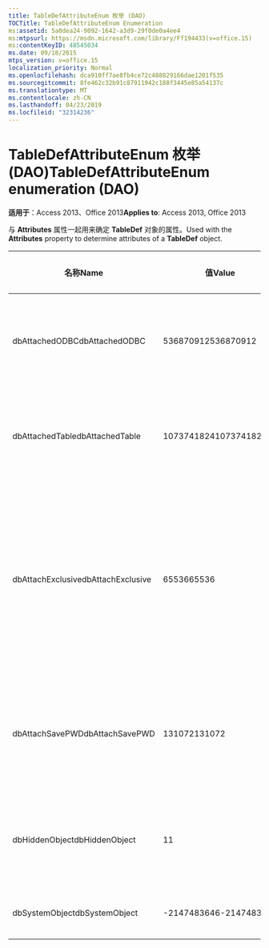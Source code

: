 ```yaml
---
title: TableDefAttributeEnum 枚举 (DAO)
TOCTitle: TableDefAttributeEnum Enumeration
ms:assetid: 5a0dea24-9092-1642-a3d9-29f0de0a4ee4
ms:mtpsurl: https://msdn.microsoft.com/library/Ff194433(v=office.15)
ms:contentKeyID: 48545034
ms.date: 09/18/2015
mtps_version: v=office.15
localization_priority: Normal
ms.openlocfilehash: dca910ff7ae8fb4ce72c488829166dae1201f535
ms.sourcegitcommit: 8fe462c32b91c87911942c188f3445e85a54137c
ms.translationtype: MT
ms.contentlocale: zh-CN
ms.lasthandoff: 04/23/2019
ms.locfileid: "32314236"
---
```

# <a name="tabledefattributeenum-enumeration-dao"></a><span data-ttu-id="3f4d5-102">TableDefAttributeEnum 枚举 (DAO)</span><span class="sxs-lookup"><span data-stu-id="3f4d5-102">TableDefAttributeEnum enumeration (DAO)</span></span>


<span data-ttu-id="3f4d5-103">**适用于**：Access 2013、Office 2013</span><span class="sxs-lookup"><span data-stu-id="3f4d5-103">**Applies to**: Access 2013, Office 2013</span></span>

<span data-ttu-id="3f4d5-104">与 **Attributes** 属性一起用来确定 **TableDef** 对象的属性。</span><span class="sxs-lookup"><span data-stu-id="3f4d5-104">Used with the **Attributes** property to determine attributes of a **TableDef** object.</span></span>

<table>
<colgroup>
<col style="width: 33%" />
<col style="width: 33%" />
<col style="width: 33%" />
</colgroup>
<thead>
<tr class="header">
<th><p><span data-ttu-id="3f4d5-105">名称</span><span class="sxs-lookup"><span data-stu-id="3f4d5-105">Name</span></span></p></th>
<th><p><span data-ttu-id="3f4d5-106">值</span><span class="sxs-lookup"><span data-stu-id="3f4d5-106">Value</span></span></p></th>
<th><p><span data-ttu-id="3f4d5-107">说明</span><span class="sxs-lookup"><span data-stu-id="3f4d5-107">Description</span></span></p></th>
</tr>
</thead>
<tbody>
<tr class="odd">
<td><p><span data-ttu-id="3f4d5-108">dbAttachedODBC</span><span class="sxs-lookup"><span data-stu-id="3f4d5-108">dbAttachedODBC</span></span></p></td>
<td><p><span data-ttu-id="3f4d5-109">536870912</span><span class="sxs-lookup"><span data-stu-id="3f4d5-109">536870912</span></span></p></td>
<td><p><span data-ttu-id="3f4d5-110">链接的 ODBC 数据库表。</span><span class="sxs-lookup"><span data-stu-id="3f4d5-110">Linked ODBC database table.</span></span></p></td>
</tr>
<tr class="even">
<td><p><span data-ttu-id="3f4d5-111">dbAttachedTable</span><span class="sxs-lookup"><span data-stu-id="3f4d5-111">dbAttachedTable</span></span></p></td>
<td><p><span data-ttu-id="3f4d5-112">1073741824</span><span class="sxs-lookup"><span data-stu-id="3f4d5-112">1073741824</span></span></p></td>
<td><p><span data-ttu-id="3f4d5-113">链接的非 ODBC 数据库表。</span><span class="sxs-lookup"><span data-stu-id="3f4d5-113">Linked non-ODBC database table.</span></span></p></td>
</tr>
<tr class="odd">
<td><p><span data-ttu-id="3f4d5-114">dbAttachExclusive</span><span class="sxs-lookup"><span data-stu-id="3f4d5-114">dbAttachExclusive</span></span></p></td>
<td><p><span data-ttu-id="3f4d5-115">65536</span><span class="sxs-lookup"><span data-stu-id="3f4d5-115">65536</span></span></p></td>
<td><p><span data-ttu-id="3f4d5-116">打开链接的 Microsoft Access 数据库引擎表，从而以独占方式使用它。</span><span class="sxs-lookup"><span data-stu-id="3f4d5-116">Opens a linked Microsoft Access database engine table for exclusive use.</span></span></p></td>
</tr>
<tr class="even">
<td><p><span data-ttu-id="3f4d5-117">dbAttachSavePWD</span><span class="sxs-lookup"><span data-stu-id="3f4d5-117">dbAttachSavePWD</span></span></p></td>
<td><p><span data-ttu-id="3f4d5-118">131072</span><span class="sxs-lookup"><span data-stu-id="3f4d5-118">131072</span></span></p></td>
<td><p><span data-ttu-id="3f4d5-119">保存所链接的远程表的用户 ID 和密码。</span><span class="sxs-lookup"><span data-stu-id="3f4d5-119">Saves user ID and password for linked remote table.</span></span></p></td>
</tr>
<tr class="odd">
<td><p><span data-ttu-id="3f4d5-120">dbHiddenObject</span><span class="sxs-lookup"><span data-stu-id="3f4d5-120">dbHiddenObject</span></span></p></td>
<td><p><span data-ttu-id="3f4d5-121">1</span><span class="sxs-lookup"><span data-stu-id="3f4d5-121">1</span></span></p></td>
<td><p><span data-ttu-id="3f4d5-122">隐藏表（以供暂时使用）。</span><span class="sxs-lookup"><span data-stu-id="3f4d5-122">Hidden table (for temporary use).</span></span></p></td>
</tr>
<tr class="even">
<td><p><span data-ttu-id="3f4d5-123">dbSystemObject</span><span class="sxs-lookup"><span data-stu-id="3f4d5-123">dbSystemObject</span></span></p></td>
<td><p><span data-ttu-id="3f4d5-124">-2147483646</span><span class="sxs-lookup"><span data-stu-id="3f4d5-124">-2147483646</span></span></p></td>
<td><p><span data-ttu-id="3f4d5-125">系统表。</span><span class="sxs-lookup"><span data-stu-id="3f4d5-125">System table.</span></span></p></td>
</tr>
</tbody>
</table>

